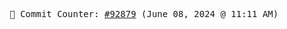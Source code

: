 <p align="center">
    <samp>
        📮 Commit Counter: <a href="https://github.com/Javascript-void0/Javascript-void0/commits/main">#92879</a> (June 08, 2024 @ 11:11 AM)
    </samp>
</p>